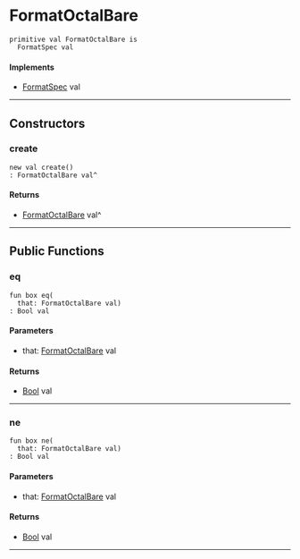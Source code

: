 # FormatOctalBare

```pony
primitive val FormatOctalBare is
  FormatSpec val
```

#### Implements

* [FormatSpec](format-FormatSpec) val

---

## Constructors

### create

```pony
new val create()
: FormatOctalBare val^
```

#### Returns

* [FormatOctalBare](format-FormatOctalBare) val^

---

## Public Functions

### eq

```pony
fun box eq(
  that: FormatOctalBare val)
: Bool val
```
#### Parameters

*   that: [FormatOctalBare](format-FormatOctalBare) val

#### Returns

* [Bool](builtin-Bool) val

---

### ne

```pony
fun box ne(
  that: FormatOctalBare val)
: Bool val
```
#### Parameters

*   that: [FormatOctalBare](format-FormatOctalBare) val

#### Returns

* [Bool](builtin-Bool) val

---

